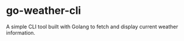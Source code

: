 # go-weather-cli
A simple CLI tool built with Golang to fetch and display current weather information.

